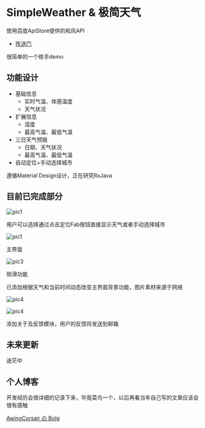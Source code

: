 # SimpleWeather & 极简天气

使用百度ApiStore提供的和风API
*   [传送门](http://apistore.baidu.com/apiworks/servicedetail/478.html/)

很简单的一个练手demo

## 功能设计

*   基础信息
    *   实时气温、体感温度
    *   天气状况
*   扩展信息
    *   湿度
    *   最高气温、最低气温
*   三日天气预报
    *   日期、天气状况
    *   最高气温、最低气温
*   自动定位+手动选择城市

遵循Material Design设计，正在研究RxJava

## 目前已完成部分

![pic1](https://github.com/AwingCorsair/SimpleWeather/blob/master/pic/select_city.jpg)

用户可以选择通过点击定位Fab按钮直接显示天气或者手动选择城市

![pic1](https://github.com/AwingCorsair/SimpleWeather/blob/master/pic/day_main.jpg)

主界面

![pic3](https://github.com/AwingCorsair/SimpleWeather/blob/master/pic/sidemenu.jpg)

侧滑功能

已添加根据天气和当前时间动态改变主界面背景功能，图片素材来源于网络

![pic4](https://github.com/AwingCorsair/SimpleWeather/blob/master/pic/about.jpg)

![pic4](https://github.com/AwingCorsair/SimpleWeather/blob/master/pic/feedback.jpg)

添加关于及反馈模块，用户的反馈将发送到邮箱

## 未来更新

迷茫中

## 个人博客

开发经历会很详细的记录下来，毕竟菜鸟一个，以后再看当年自己写的文章应该会很有感触

[AwingCorsair の Bolg](http://awingcorsair.github.io/)

